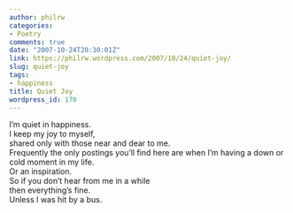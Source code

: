 ```yaml
---
author: philrw
categories:
- Poetry
comments: true
date: "2007-10-24T20:30:01Z"
link: https://philrw.wordpress.com/2007/10/24/quiet-joy/
slug: quiet-joy
tags:
- happiness
title: Quiet Joy
wordpress_id: 170
---
```


I’m quiet in happiness.  
I keep my joy to myself,  
shared only with those near and dear to me.  
Frequently the only postings you’ll find here are when I’m having a down or cold moment in my life.  
Or an inspiration.  
So if you don’t hear from me in a while  
then everything’s fine.  
Unless I was hit by a bus.
